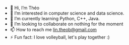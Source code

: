- 👋 Hi, I’m Théo
- 👀 I’m interested in computer science and data science.
- 🌱 I’m currently learning Python, C++, Java.
- 💞️ I’m looking to collaborate on nothing for the moment
- 📫 How to reach me lin.theob@gmail.com
- ⚡ Fun fact: I love volleyball, let's play together :)

<!---
eothL/eothL is a ✨ special ✨ repository because its `README.md` (this file) appears on your GitHub profile.
You can click the Preview link to take a look at your changes.
--->
